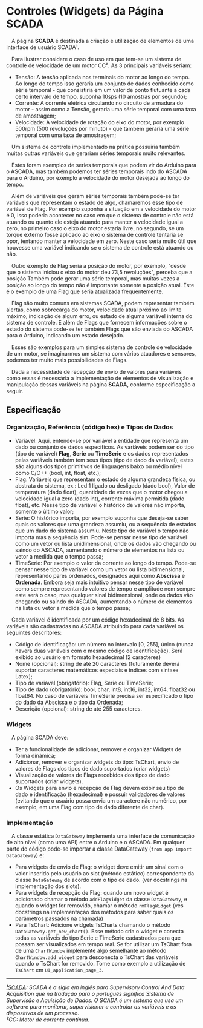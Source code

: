 # Controles (Widgets) da Página SCADA

&emsp;A página **SCADA** é destinada a criação e utilização de elementos de uma interface de usuário SCADA¹.<br>

&emsp;Para ilustrar considere o caso de uso em que tem-se um sistema de controle de velocidade de um motor CC². As 3 principais variáveis seriam:
- Tensão: A tensão aplicada nos terminais do motor ao longo do tempo. Ao longo do tempo isso geraria um conjunto de dados conhecido como série temporal - que consistiria em um valor de ponto flutuante a cada certo intervalo de tempo, suponha 10sps (10 amostras por segundo);
- Corrente: A corrente elétrica circulando no circuito de armadura do motor - assim como a Tensão, geraria uma série temporal com uma taxa de amostragem;
- Velocidade: A velocidade de rotação do eixo do motor, por exemplo 500rpm (500 revoluções por minuto) - que também geraria uma série temporal com uma taxa de amostragem;<br>

&emsp;Um sistema de controle implementado na prática possuiria também muitas outras variáveis que gerariam séries temporais muito relevantes.<br>

&emsp;Estes foram exemplos de series temporais que podem vir do Arduino para o ASCADA, mas também podemos ter séries temporais indo do ASCADA para o Arduino, por exemplo a velocidade do motor desejada ao longo do tempo.<br>

&emsp;Além de variáveis que geram séries temporais também pode-se ter variáveis que representam o estado de algo, chamaremos esse tipo de variável de Flag. Por exemplo suponha a situação em a velocidade do motor é 0, isso poderia acontecer no caso em que o sistema de controle não está atuando ou quanto ele esteja atuando para manter a velocidade igual a zero, no primeiro caso o eixo do motor estaria livre, no segundo, se um torque externo fosse aplicado ao eixo o sistema de controle tentaria se opor, tentando manter a velocidade em zero. Neste caso seria muito útil que houvesse uma variável indicando se o sistema de controle está atuando ou não.<br>

&emsp;Outro exemplo de Flag seria a posição do motor, por exemplo, "desde que o sistema iniciou o eixo do motor deu 73,5 revoluções", perceba que a posição Também pode gerar uma série temporal, mas muitas vezes a posição ao longo do tempo não é importante somente a posição atual. Este é o exemplo de uma Flag que seria atualizada frequentemente.<br>

&emsp;Flag são muito comuns em sistemas SCADA, podem representar também alertas, como sobrecarga do motor, velocidade atual próximo ao limite máximo, indicação de algum erro, ou estado de alguma variável interna do sistema de controle. E além de Flags que fornecem informações sobre o estado do sistema pode-se ter também Flags que são enviada do ASCADA para o Arduino, indicando um estado desejado.<br>

&emsp;Esses são exemplos para um simples sistema de controle de velocidade de um motor, se imaginarmos um sistema com vários atuadores e sensores, podemos ter muito mais possibilidades de Flags.<br>

&emsp;Dada a necessidade de recepção de envio de valores para variáveis como essas é necessária a implementação de elementos de visualização e manipulação dessas variáveis na página **SCADA**, conforme especificação a seguir.<br>

## Especificação

### Organização, Referência (código hex) e Tipos de Dados

- Variável: Aqui, entende-se por variável a entidade que representa um dado ou conjunto de dados específicos. As variáveis podem ser do tipo (tipo de variável) **Flag**, **Serie** ou **TimeSerie** e os dados representados pelas variáveis também tem seus tipos (tipo de dado da variável), estes são alguns dos tipos primitivos de linguagens baixo ou médio nível como C/C++ (bool, int, float, etc.);
- Flag: Variáveis que representam o estado de alguma grandeza física, ou abstrata do sistema, ex.: Led 1 ligado ou desligado (dado bool), Valor de temperatura (dado float), quantidade de vezes que o motor chegou a velocidade igual a zero (dado int), corrente máxima permitida (dado float), etc. Nesse tipo de variável o histórico de valores não importa, somente o último valor;
- Serie: O histórico importa, por exemplo suponha que deseja-se saber quais os valores que uma grandeza assumiu, ou a sequência de estados que um dado do sistema assumiu. Neste tipo de variável o tempo não importa mas a sequência sim. Pode-se pensar nesse tipo de variável como um vetor ou lista unidimensional, onde os dados vão chegando ou saindo do ASCADA, aumentando o número de elementos na lista ou vetor a medida que o tempo passa;
- TimeSerie: Por exemplo o valor da corrente ao longo do tempo.  Pode-se pensar nesse tipo de variável como um vetor ou lista bidimensional, representando pares ordenados, designados aqui como **Abscissa** e **Ordenada**. Embora seja mais intuitivo pensar nesse tipo de variável como sempre representando valores de tempo e amplitude nem sempre este será o caso, mas qualquer sinal bidimensional, onde os dados vão chegando ou saindo do ASCADA, aumentando o número de elementos na lista ou vetor a medida que o tempo passa;

&emsp;Cada variável é identificada por um código hexadecimal de 8 bits. As variáveis são cadastradas no ASCADA atribuindo para cada variável os seguintes descritores:
- Código de identificação: um número no intervalo [0, 255], único (nunca haverá duas variáveis com o mesmo código de identificação). Será exibido ao usuário em formato hexadecimal (2 caracteres)
- Nome (opcional): string de até 20 caracteres (futuramente deverá suportar caracteres matemáticos especiais e índices com sintaxe Latex);
- Tipo de variável (obrigatório): Flag, Serie ou TimeSerie;
- Tipo de dado (obrigatório): bool, char, int8, int16, int32, int64, float32 ou float64. No caso de variáveis TimeSerie precisa ser especificado o tipo do dado da Abscissa e o tipo da Ordenada;
- Descrição (opcional): string de até 255 caracteres.

### Widgets

&emsp;A página SCADA deve:
- Ter a funcionalidade de adicionar, remover e organizar Widgets de forma dinâmica;
- Adicionar, remover e organizar widgets do tipo: TsChart, envio de valores de Flags dos tipos de dado suportados (criar widgets)
- Visualização de valores de Flags recebidos dos tipos de dado suportados (criar widgets).
- Os Widgets para envio e recepção de Flag devem exibir seu tipo de dado e identificação (hexadecimal) e possuir validadores de valores (evitando que o usuário possa envia um caractere não numérico, por exemplo, em uma Flag com tipo de dado diferente de char).

### Implementação

&emsp;A classe estática `DataGateway` implementa uma interface de comunicação de alto nível (como uma API) entre o Arduino e o ASCADA. Em qualquer parte do código pode-se importar a classe DataGateway (`from app import DataGateway`) e:<br>
- Para widgets de envio de Flag: o widget deve emitir um sinal com o valor inserido pelo usuário ao slot (método estático) correspondente da classe `DataGateway` de acordo com o tipo de dado. (ver docstrings na implementação dos slots).<br>
- Para widgets de recepção de Flag: quando um novo widget é adicionado chamar o método `addFlagWidget` da classe `DataGateway`, e quando o widget for removido, chamar o método `rmFlagWidget` (ves docstrings na implementação dos métodos para saber quais os parâmetros passados na chamada)
- Para TsChart: Adicione widgets TsCharts chamando o método `DataGateway.get_new_chart()`. Esse método cria o widget e conecta todas as variáveis do tipo Serie e TimeSerie cadastrados para que possam ser visualizados em tempo real. Se for utilizar um TsChart fora de uma `ChartWindow` implemente algo semelhante ao método `ChartWindow.add_widget` para desconecta o TsChart das variáveis quando o TsChart for removido. Tome como exemplo a utilização de `TsChart` em `UI_application_page_3`.


---
_[¹SCADA](https://www.hitecnologia.com.br/o-que-e-um-sistema-scada/#:~:text=SCADA%20%C3%A9%20a%20sigla%20em,os%20dispositivos%20de%20um%20processo.): SCADA é a sigla em inglês para Supervisory Control And Data Acquisition que na tradução para o português significa Sistema de Supervisão e Aquisição de Dados. O SCADA é um sistema que usa um software para monitorar, supervisionar e controlar as variáveis e os dispositivos de um processo._<br>
_²CC: Motor de corrente contínua._<br>